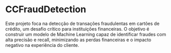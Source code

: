# CCFraudDetection
Este projeto foca na detecção de transações fraudulentas em cartões de crédito, um desafio crítico para instituições financeiras. O objetivo é construir um modelo de Machine Learning capaz de identificar fraudes com alta precisão e recall, minimizando as perdas financeiras e o impacto negativo na experiência do cliente.
